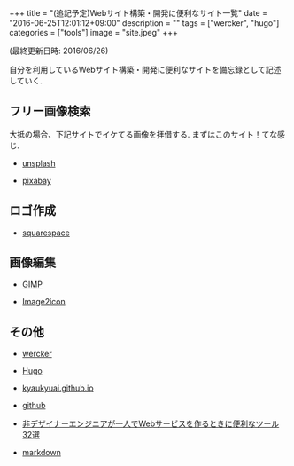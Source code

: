 +++
title = "(追記予定)Webサイト構築・開発に便利なサイト一覧"
date = "2016-06-25T12:01:12+09:00"
description = ""
tags = ["wercker", "hugo"]
categories = ["tools"]
image = "site.jpeg"
+++

(最終更新日時: 2016/06/26)

自分を利用しているWebサイト構築・開発に便利なサイトを備忘録として記述していく.

## フリー画像検索

大抵の場合、下記サイトでイケてる画像を拝借する. まずはこのサイト！てな感じ.

- [unsplash](https://unsplash.com/)

- [pixabay](https://pixabay.com/)

## ロゴ作成

- [squarespace](https://www.squarespace.com/logo#)

## 画像編集

- [GIMP](https://www.gimp.org/)

- [Image2icon](http://www.img2icnsapp.com/)

## その他

- [wercker](https://app.wercker.com/#)

- [Hugo](https://gohugo.io/)

- [kyaukyuai.github.io](https://kyaukyuai.github.io/)

- [github](https://github.com/)

- [非デザイナーエンジニアが一人でWebサービスを作るときに便利なツール32選](http://qiita.com/okappy/items/119e31cae9aa9bd9da6d)

-  [markdown](http://qiita.com/Qiita/items/c686397e4a0f4f11683d#images---%E7%94%BB%E5%83%8F%E5%9F%8B%E3%82%81%E8%BE%BC%E3%81%BF)
